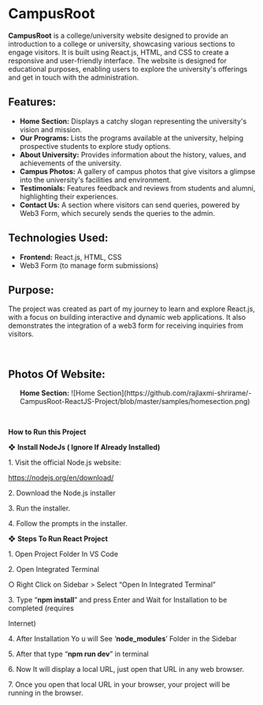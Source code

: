 <h1>CampusRoot</h1>

<p><strong>CampusRoot</strong> is a college/university website designed to provide an introduction to a college or university, showcasing various sections to engage visitors. It is built using React.js, HTML, and CSS to create a responsive and user-friendly interface. The website is designed for educational purposes, enabling users to explore the university's offerings and get in touch with the administration.</p>

<h2>Features:</h2>
<ul>
    <li><strong>Home Section:</strong> Displays a catchy slogan representing the university's vision and mission.</li>
    <li><strong>Our Programs:</strong> Lists the programs available at the university, helping prospective students to explore study options.</li>
    <li><strong>About University:</strong> Provides information about the history, values, and achievements of the university.</li>
    <li><strong>Campus Photos:</strong> A gallery of campus photos that give visitors a glimpse into the university's facilities and environment.</li>
    <li><strong>Testimonials:</strong> Features feedback and reviews from students and alumni, highlighting their experiences.</li>
    <li><strong>Contact Us:</strong> A section where visitors can send queries, powered by Web3 Form, which securely sends the queries to the admin.</li>
</ul>

<h2>Technologies Used:</h2>
<ul>
    <li><strong>Frontend:</strong> React.js, HTML, CSS</li>
    <li> Web3 Form (to manage form submissions)</li>
</ul>

<h2>Purpose:</h2>
<p>The project was created as part of my journey to learn and explore React.js, with a focus on building interactive and dynamic web applications. It also demonstrates the integration of a web3 form for receiving inquiries from visitors.</p>
</br>

<h2>Photos Of Website:</h2>
<ul>
<strong>Home Section:</strong>
![Home Section](https://github.com/rajlaxmi-shrirame/-CampusRoot-ReactJS-Project/blob/master/samples/homesection.png)
</ul>



</br>
<a name="br1"></a> 

**How to Run this Project**

❖ **Install NodeJs ( Ignore If Already Installed)**

1\. Visit the official Node.js website:

<https://nodejs.org/en/download/>

2\. Download the Node.js installer

3\. Run the installer.

4\. Follow the prompts in the installer.

❖ **Steps To Run React Project**

1\. Open Project Folder In VS Code

2\. Open Integrated Terminal

○ Right Click on Sidebar > Select “Open In Integrated Terminal”

<a name="br2"></a> 

3\. Type “**npm install**” and press Enter and Wait for Installation to be completed (requires

Internet)

4\. After Installation Yo u will See ‘**node\_modules**’ Folder in the Sidebar

5\. After that type “**npm run dev**” in terminal

6\. Now It will display a local URL, just open that URL in any web browser.

7\. Once you open that local URL in your browser, your project will be running in the browser.

